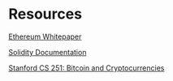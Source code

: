 # Resources

[Ethereum Whitepaper](https://github.com/ethereum/wiki/wiki/White-Paper)

[Solidity Documentation](https://solidity.readthedocs.io/en/latest/)

[Stanford CS 251: Bitcoin and Cryptocurrencies](https://crypto.stanford.edu/cs251/)

